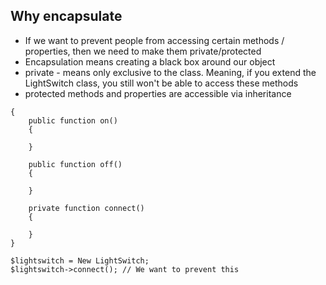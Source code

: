 ## Why encapsulate

- If we want to prevent people from accessing certain methods / properties, then we need to make them private/protected
- Encapsulation means creating a black box around our object
- private - means only exclusive to the class. Meaning, if you extend the LightSwitch class, you still won't be able to access these methods
- protected methods and properties are accessible via inheritance

```	class LightSwitch 
{
	public function on()
	{

	}

	public function off()
	{

	}	

	private function connect()
	{

	}
}

$lightswitch = New LightSwitch;
$lightswitch->connect(); // We want to prevent this
```


